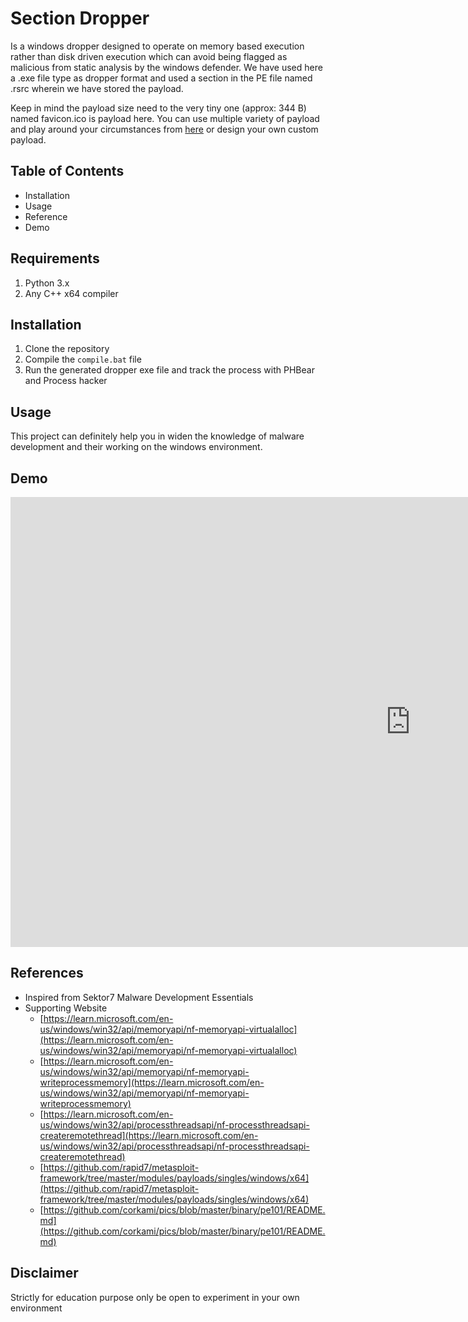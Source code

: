 # Section Dropper

Is a windows dropper designed to operate on memory based execution rather than disk driven execution which can avoid being flagged as malicious from  static analysis by the windows defender. We have used here a .exe file type as dropper format and used a section in the PE file named .rsrc wherein we have stored the payload. 

Keep in mind the payload size need to the very tiny one (approx: 344 B) named favicon.ico is payload here. You can use multiple variety of payload and play around your circumstances from [here](https://github.com/rapid7/metasploit-framework/tree/master/modules/payloads/singles/windows/x64) or design your own custom payload.

## Table of Contents

- Installation
- Usage
- Reference
- Demo

## Requirements

1. Python 3.x
2. Any C++ x64 compiler

## Installation

1. Clone the repository
2. Compile the `compile.bat` file 
3. Run the generated dropper exe file and track the process with PHBear and Process hacker

## Usage

This project can definitely help you in widen the knowledge of malware development and their working on the windows environment. 

## Demo
<iframe src="https://player.vimeo.com/video/819970794?h=c6f38d7382&amp;badge=0&amp;autopause=0&amp;player_id=0&amp;app_id=58479" width="1280" height="720" frameborder="0" allow="autoplay; fullscreen; picture-in-picture" allowfullscreen title="Advance dropper.mp4"></iframe>

## References

- Inspired from Sektor7 Malware Development Essentials
- Supporting Website
    - [https://learn.microsoft.com/en-us/windows/win32/api/memoryapi/nf-memoryapi-virtualalloc](https://learn.microsoft.com/en-us/windows/win32/api/memoryapi/nf-memoryapi-virtualalloc)
    - [https://learn.microsoft.com/en-us/windows/win32/api/memoryapi/nf-memoryapi-writeprocessmemory](https://learn.microsoft.com/en-us/windows/win32/api/memoryapi/nf-memoryapi-writeprocessmemory)
    - [https://learn.microsoft.com/en-us/windows/win32/api/processthreadsapi/nf-processthreadsapi-createremotethread](https://learn.microsoft.com/en-us/windows/win32/api/processthreadsapi/nf-processthreadsapi-createremotethread)
    - [https://github.com/rapid7/metasploit-framework/tree/master/modules/payloads/singles/windows/x64](https://github.com/rapid7/metasploit-framework/tree/master/modules/payloads/singles/windows/x64)
    - [https://github.com/corkami/pics/blob/master/binary/pe101/README.md](https://github.com/corkami/pics/blob/master/binary/pe101/README.md)

## Disclaimer

Strictly for education purpose only be open to experiment in your own environment
